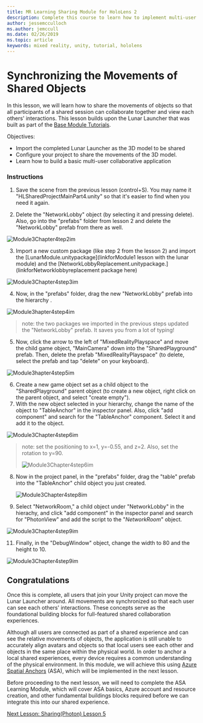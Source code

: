 ```yaml
---
title: MR Learning Sharing Module for HoloLens 2
description: Complete this course to learn how to implement multi-user shared experiences within a HoloLens 2 application.
author: jessemcculloch
ms.author: jemccull
ms.date: 02/26/2019
ms.topic: article
keywords: mixed reality, unity, tutorial, hololens
---
```


# Synchronizing the Movements of Shared Objects

In this lesson, we will learn how to share the movements of objects so that all participants of a shared session can collaborate together and view each others' interactions. This lesson builds upon the Lunar Launcher that was built as part of the [Base Module Tutorials](mrlearning-base.md).

Objectives:

- Import the completed Lunar Launcher as the 3D model to be shared
- Configure your project to share the movements of the 3D model.
- Learn how to build a basic multi-user collaborative application

### Instructions

1. Save the scene from the previous lesson (control+S). You may name it "HLSharedProjectMainPart4.unity" so that it's easier to find when you need it again.

2. Delete the "NetworkLobby" object (by selecting it and pressing delete). Also, go into the "prefabs" folder from lesson 2 and delete the "NetworkLobby" prefab from there as well.

![Module3Chapter4tep2im](images/module3chapter4step2im.PNG)

3. Import a new custom package (like step 2 from the lesson 2) and import the [LunarModule.unitypackage](linkforModule1 lesson with the lunar module) and the [NetworkLobbyReplacement.unitypackage.](linkforNetworklobbyreplacement package here)

![Module3Chapter4step3im](images/module3chapter4step3im.PNG)

4. Now, in the "prefabs" folder, drag the new "NetworkLobby" prefab into the hierarchy . 

![Module3hapter4step4im](images/module3chapter4step4im.PNG)

> note: the two packages we imported in the previous steps updated the "NetworkLobby" prefab. It saves you from a lot of typing!

5. Now, click the arrow to the left of "MixedRealityPlayspace" and move the child game object, "MainCamera" down into the "SharedPlayground" prefab. Then, delete the prefab "MixedRealityPlayspace" (to delete, select the prefab and tap "delete" on your keyboard).

![Module3hapter4step5im](images/module3chapter4step5im.PNG)

6. Create a new game object set as a child object to the "SharedPlayground" parent object (to create a new object, right click on the parent object, and select "create  empty").
7. With the new object selected in your hierarchy, change the name of the object to "TableAnchor" in the inspector panel. Also, click "add component" and search for the "TableAnchor" component. Select it and add it to the object.

![Module3Chapter4step6im](images/module3chapter4step7im.PNG)

> note: set the positioning to x=1, y=-0.55, and z=2. Also, set the rotation to y=90. 
>
> ![Module3Chapter4step6im](images/module3chapter4noteim.PNG)

8. Now in the project panel, in the "prefabs" folder, drag the "table" prefab into the "TableAnchor" child object you just created.

   ![Module3Chapter4step8im](images/module3chapter4step8im.PNG)

9. Select "NetworkRoom," a child object under "NetworkLobby" in the hierachy, and click "add component" in the inspector panel and search for "PhotonView" and add the script to the "*NetworkRoom*" object.

![Module3Chapter4step9im](images/module3chapter4step9im.PNG)

11. Finally, in the "DebugWindow" object, change the width to 80 and the height to 10.

![Module3Chapter4step9im](images/module3chapter4step11im.PNG)




## Congratulations

Once this is complete, all users that join your Unity project can move the Lunar Launcher around. All movements are synchronized so that each user can see each others' interactions. These concepts serve as the foundational building blocks for full-featured shared collaboration experiences. 

Although all users are connected as part of a shared experience and can see the relative movements of objects, the application is still unable to accurately align avatars and objects so that local users see each other and objects in the same place within the physical world. In order to anchor a local shared experiences, every device requires a common understanding of the physical environment. In this module, we will achieve this using [Azure Spatial Anchors](<https://azure.microsoft.com/en-us/services/spatial-anchors/>) (ASA), which will be implemented in the next lesson.

Before proceeding to the next lesson, we will need to complete the ASA Learning Module, which will cover ASA basics, Azure account and resource creation, and other fundamental buildings blocks required before we can integrate this into our shared experience.

[Next Lesson: Sharing(Photon) Lesson 5](mrlearning-sharing(photon)-ch5.md)

